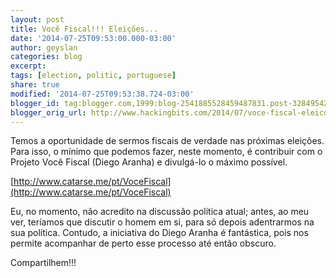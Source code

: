 ```yaml
---
layout: post
title: Você Fiscal!!! Eleições...
date: '2014-07-25T09:53:00.000-03:00'
author: geyslan
categories: blog
excerpt:
tags: [election, politic, portuguese]
share: true
modified: '2014-07-25T09:53:38.724-03:00'
blogger_id: tag:blogger.com,1999:blog-2541885528459487831.post-3284954237578817850
blogger_orig_url: http://www.hackingbits.com/2014/07/voce-fiscal-eleicoes.html
---
```


Temos a oportunidade de sermos fiscais de verdade nas próximas eleições. Para
isso, o mínimo que podemos fazer, neste momento, é contribuir com o Projeto Você
Fiscal (Diego Aranha) e divulgá-lo o máximo possível.

<!--more-->

[http://www.catarse.me/pt/VoceFiscal](http://www.catarse.me/pt/VoceFiscal)

Eu, no momento, não acredito na discussão política atual; antes, ao meu ver,
teríamos que discutir o homem em si, para só depois adentrarmos na sua política.
Contudo, a iniciativa do Diego Aranha é fantástica, pois nos permite acompanhar
de perto esse processo até então obscuro.

Compartilhem!!!
